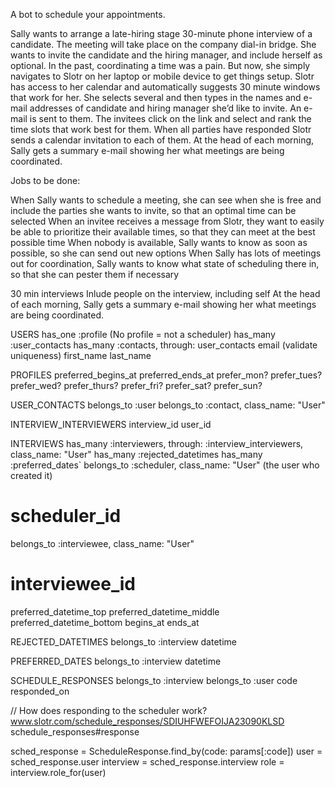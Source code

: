 A bot to schedule your appointments.

Sally wants to arrange a late-hiring stage 30-minute phone interview of a candidate. The meeting will take place on the company dial-in bridge. She wants to invite the candidate and the hiring manager, and include herself as optional. In the past, coordinating a time was a pain. But now, she simply navigates to Slotr on her laptop or mobile device to get things setup. Slotr has access to her calendar and automatically suggests 30 minute windows that work for her. She selects several and then types in the names and e-mail addresses of candidate and hiring manager she’d like to invite. An e-mail is sent to them. The invitees click on the link and select and rank the time slots that work best for them. When all parties have responded Slotr sends a calendar invitation to each of them. At the head of each morning, Sally gets a summary e-mail showing her what meetings are being coordinated.

Jobs to be done:

When Sally wants to schedule a meeting, she can see when she is free and include the parties she wants to invite, so that an optimal time can be selected
When an invitee receives a message from Slotr, they want to easily be able to prioritize their available times, so that they can meet at the best possible time
When nobody is available, Sally wants to know as soon as possible, so she can send out new options
When Sally has lots of meetings out for coordination, Sally wants to know what state of scheduling there in, so that she can pester them if necessary


30 min interviews
Inlude people on the interview, including self
At the head of each morning, Sally gets a summary e-mail showing her what meetings are being coordinated.

USERS
has_one :profile  (No profile = not a scheduler)
has_many :user_contacts
has_many :contacts, through: user_contacts
email  (validate uniqueness)
first_name
last_name

PROFILES
preferred_begins_at
preferred_ends_at
prefer_mon?
prefer_tues?
prefer_wed?
prefer_thurs?
prefer_fri?
prefer_sat?
prefer_sun?

USER_CONTACTS
belongs_to :user
belongs_to :contact, class_name: "User"

INTERVIEW_INTERVIEWERS
interview_id
user_id

INTERVIEWS
has_many :interviewers, through: :interview_interviewers, class_name: "User"
has_many :rejected_datetimes
has_many :preferred_dates`
belongs_to :scheduler, class_name: "User" (the user who created it)
  # scheduler_id
belongs_to :interviewee, class_name: "User"
  # interviewee_id
preferred_datetime_top
preferred_datetime_middle
preferred_datetime_bottom
begins_at
ends_at

REJECTED_DATETIMES
belongs_to :interview
datetime

PREFERRED_DATES
belongs_to :interview
datetime

SCHEDULE_RESPONSES
belongs_to :interview
belongs_to :user
code
responded_on

// How does responding to the scheduler work?
www.slotr.com/schedule_responses/SDIUHFWEFOIJA23090KLSD
schedule_responses#response

sched_response = ScheduleResponse.find_by(code: params[:code])
user = sched_response.user
interview = sched_response.interview
role = interview.role_for(user)
